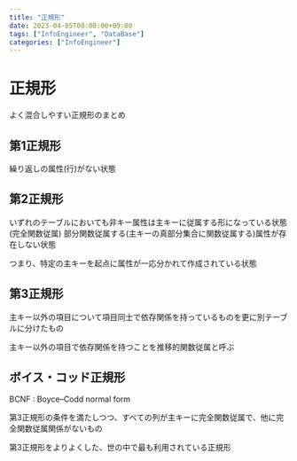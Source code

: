 ```yaml
---
title: "正規形"
date: 2023-04-05T00:00:00+09:00
tags: ["InfoEngineer", "DataBase"]
categories: ["InfoEngineer"]
---
```

# 正規形

よく混合しやすい正規形のまとめ

## 第1正規形

繰り返しの属性(行)がない状態

## 第2正規形

いずれのテーブルにおいても非キー属性は主キーに従属する形になっている状態(完全関数従属)
部分関数従属する(主キーの真部分集合に関数従属する)属性が存在しない状態

つまり、特定の主キーを起点に属性が一応分かれて作成されている状態

## 第3正規形

主キー以外の項目について項目同士で依存関係を持っているものを更に別テーブルに分けたもの

主キー以外の項目で依存関係を持つことを推移的関数従属と呼ぶ

## ボイス・コッド正規形

BCNF : Boyce–Codd normal form
 
第3正規形の条件を満たしつつ、すべての列が主キーに完全関数従属で、他に完全関数従属関係がないもの

第3正規形をよりよくした、世の中で最も利用されている正規形